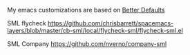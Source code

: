 My emacs customizations are based on [Better Defaults](https://github.com/technomancy/better-defaults)

SML flycheck https://github.com/chrisbarrett/spacemacs-layers/blob/master/cb-sml/local/flycheck-sml/flycheck-sml.el

SML Company https://github.com/nverno/company-sml
